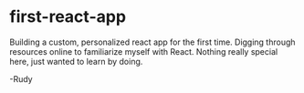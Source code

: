 # first-react-app
Building a custom, personalized react app for the first time.
Digging through resources online to familiarize myself with React.
Nothing really special here, just wanted to learn by doing.

-Rudy
